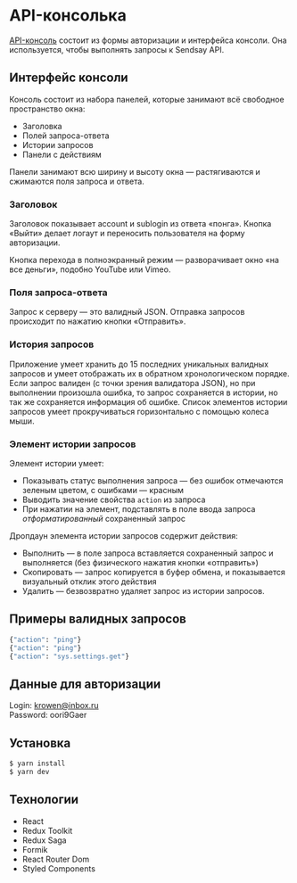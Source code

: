 # API-консолька   
   
[API-консоль](https://boiling-badlands-88933.herokuapp.com) состоит из формы авторизации и интерфейса консоли. Она используется, чтобы выполнять запросы к Sendsay API.   
   

## Интерфейс консоли   

Консоль состоит из набора панелей, которые занимают всё свободное пространство окна:   
   
- Заголовка   
- Полей запроса-ответа   
- Истории запросов   
- Панели с действиям   
   
Панели занимают всю ширину и высоту окна — растягиваются и сжимаются поля запроса и ответа.   
   

### Заголовок   

Заголовок показывает account и sublogin из ответа «понга». Кнопка «Выйти» делает логаут и переносить пользователя на форму авторизации.
   
Кнопка перехода в полноэкранный режим — разворачивает окно «на все деньги», подобно YouTube или Vimeo.   
   

### Поля запроса-ответа   

Запрос к серверу — это валидный JSON. Отправка запросов происходит по нажатию кнопки «Отправить».   
   

### История запросов   

Приложение умеет хранить до 15 последних уникальных валидных запросов и умеет отображать их в обратном хронологическом порядке. Если запрос валиден (с точки зрения валидатора JSON), но при выполнении произошла ошибка, то запрос сохраняется в истории, но так же сохраняется информация об ошибке. Список элементов истории запросов умеет прокручиваться горизонтально с помощью колеса мыши.   
   

### Элемент истории запросов

Элемент истории умеет:   
   
- Показывать статус выполнения запроса — без ошибок отмечаются зеленым цветом, с ошибками — красным   
- Выводить значение свойства `action` из запроса    
- При нажатии на элемент, подставлять в поле ввода запроса *отформатированный* сохраненный запрос   
   
Дропдаун элемента истории запросов содержит действия:   

- Выполнить — в поле запроса вставляется сохраненный запрос и выполняется (без физического нажатия кнопки «отправить»)   
- Скопировать — запрос копируется в буфер обмена, и показывается визуальный отклик этого действия   
- Удалить — безвозвратно удаляет запрос из истории запросов.   
   
## Примеры валидных запросов   
   
```sh
{"action": "ping"}   
{"action": "ping"}   
{"action": "sys.settings.get"}  
``` 
   
## Данные для авторизации   
   
Login: krowen@inbox.ru   
Password: oori9Gaer 
   

## Установка   
```sh
$ yarn install  
$ yarn dev   
``` 
   
## Технологии   
   
* React   
* Redux Toolkit   
* Redux Saga
* Formik   
* React Router Dom   
* Styled Components 

